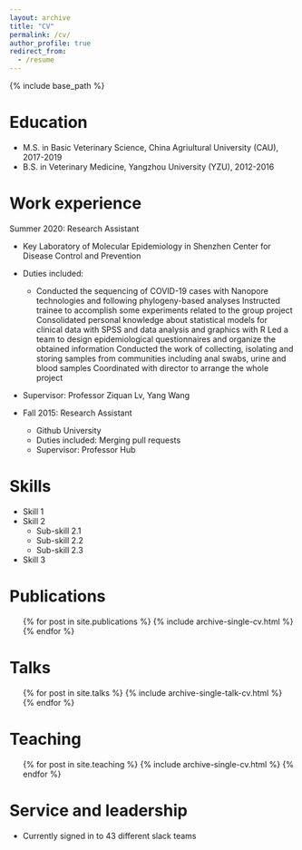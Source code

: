 ```yaml
---
layout: archive
title: "CV"
permalink: /cv/
author_profile: true
redirect_from:
  - /resume
---
```


{% include base_path %}

Education
======
* M.S. in Basic Veterinary Science, China Agriultural University (CAU), 2017-2019
* B.S. in Veterinary Medicine, Yangzhou University (YZU), 2012-2016

Work experience
======
Summer 2020: Research Assistant
   * Key Laboratory of Molecular Epidemiology in Shenzhen Center for Disease Control and Prevention
   * Duties included:
     * Conducted the sequencing of COVID-19 cases with Nanopore technologies and following phylogeny-based analyses
     Instructed trainee to accomplish some experiments related to the group project
     Consolidated personal knowledge about statistical models for clinical data with SPSS and data analysis and graphics with R
     Led a team to design epidemiological questionnaires and organize the obtained information
     Conducted the work of collecting, isolating and storing samples from communities including anal swabs, urine and blood samples
     Coordinated with director to arrange the whole project
   * Supervisor: Professor Ziquan Lv, Yang Wang

* Fall 2015: Research Assistant
  * Github University
  * Duties included: Merging pull requests
  * Supervisor: Professor Hub
  
Skills
======
* Skill 1
* Skill 2
  * Sub-skill 2.1
  * Sub-skill 2.2
  * Sub-skill 2.3
* Skill 3

Publications
======
  <ul>{% for post in site.publications %}
    {% include archive-single-cv.html %}
  {% endfor %}</ul>
  
Talks
======
  <ul>{% for post in site.talks %}
    {% include archive-single-talk-cv.html %}
  {% endfor %}</ul>
  
Teaching
======
  <ul>{% for post in site.teaching %}
    {% include archive-single-cv.html %}
  {% endfor %}</ul>
  
Service and leadership
======
* Currently signed in to 43 different slack teams
